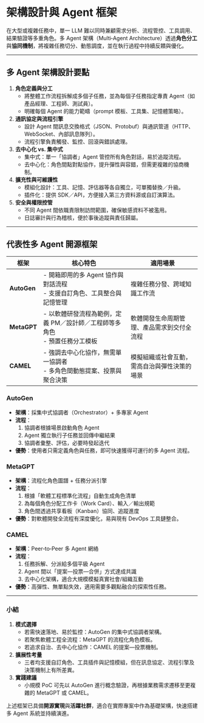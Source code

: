 # 架構設計與 Agent 框架

在大型或複雜任務中，單一 LLM 難以同時兼顧需求分析、流程管控、工具調用、結果驗證等多重角色。多 Agent 架構（Multi‑Agent Architecture）透過**角色分工**與**協同機制**，將複雜任務切分、動態調度，並在執行過程中持續反饋與優化。

---

## 多 Agent 架構設計要點

1. **角色定義與分工**  
   - 將整體工作流程拆解成多個子任務，並為每個子任務指定專責 Agent（如產品經理、工程師、測試員）。  
   - 明確每個 Agent 的能力範疇（prompt 模板、工具集、記憶體策略）。  
2. **通訊協定與流程引擎**  
   - 設計 Agent 間訊息交換格式（JSON、Protobuf）與通訊管道（HTTP、WebSocket、內部訊息隊列）。  
   - 流程引擎負責觸發、監控、回滾與錯誤處理。  
3. **去中心化 vs. 集中式**  
   - 集中式：單一「協調者」Agent 管控所有角色對話，易於追蹤流程。  
   - 去中心化：角色間點對點協作，提升彈性與容錯，但需更複雜的協商機制。  
4. **擴充性與可維護性**  
   - 模組化設計：工具、記憶、評估器等各自獨立，可單獨替換／升級。  
   - 插件化：提供 SDK／API，方便接入第三方資料源或自訂演算法。  
5. **安全與權限控管**  
   - 不同 Agent 間依職責限制訪問範圍，確保敏感資料不被濫用。  
   - 日誌審計與行為稽核，便於事後追蹤與責任歸屬。

---

## 代表性多 Agent 開源框架

| 框架      | 核心特色                             | 適用場景                                 |
| --------- | ------------------------------------- | ---------------------------------------- |
| **AutoGen**   | - 開箱即用的多 Agent 協作與對話流程<br>- 支援自訂角色、工具整合與記憶管理 | 複雜任務分發、跨域知識工作流                 |
| **MetaGPT**   | - 以軟體研發流程為範例，定義 PM／設計師／工程師等多角色<br>- 預置任務分工模板 | 軟體開發生命周期管理、產品需求到交付全流程     |
| **CAMEL**     | - 強調去中心化協作，無需單一協調者<br>- 多角色間動態提案、投票與聚合決策 | 模擬組織或社會互動，需高自治與彈性決策的場景   |

### AutoGen
- **架構**：採集中式協調者（Orchestrator）+ 多專家 Agent  
- **流程**：  
  1. 協調者根據場景啟動角色 Agent  
  2. Agent 獨立執行子任務並回傳中繼結果  
  3. 協調者彙整、評估，必要時發起迭代  
- **優勢**：使用者只需定義角色與任務，即可快速獲得可運行的多 Agent 流程。  

### MetaGPT
- **架構**：流程化角色圖譜 + 任務分派引擎  
- **流程**：  
  1. 根據「軟體工程標準化流程」自動生成角色清單  
  2. 為每個角色分配工作卡（Work Card）、輸入／輸出規範  
  3. 角色間透過共享看板（Kanban）協同、追蹤進度  
- **優勢**：對軟體開發全流程有深度優化，易與現有 DevOps 工具鏈整合。  

### CAMEL
- **架構**：Peer‑to‑Peer 多 Agent 網絡  
- **流程**：  
  1. 任務拆解、分派給多個平級 Agent  
  2. Agent 間以「提案—投票—合併」方式達成共識  
  3. 去中心化架構，適合大規模模擬真實社會/組織互動  
- **優勢**：高彈性、無單點失效，適用需要多觀點融合的探索性任務。  

---

### 小結

1. **模式選擇**  
   - 若需快速落地、易於監控：AutoGen 的集中式協調者架構。  
   - 若聚焦軟體工程全流程：MetaGPT 的流程化角色模板。  
   - 若追求自治、去中心化協作：CAMEL 的提案—投票機制。  
2. **擴展性考量**  
   - 三者均支援自訂角色、工具插件與記憶模組，但在訊息協定、流程引擎及決策機制上有所差異。  
3. **實踐建議**  
   - 小規模 PoC 可先以 AutoGen 進行概念驗證，再根據業務需求遷移至更複雜的 MetaGPT 或 CAMEL。  

上述框架已具備**開源實現**與**活躍社群**，適合在實際專案中作為基礎架構，快速搭建多 Agent 系統並持續演進。